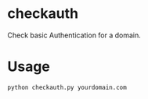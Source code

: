 # checkauth
Check basic Authentication for a domain. 

# Usage
```python checkauth.py yourdomain.com```
